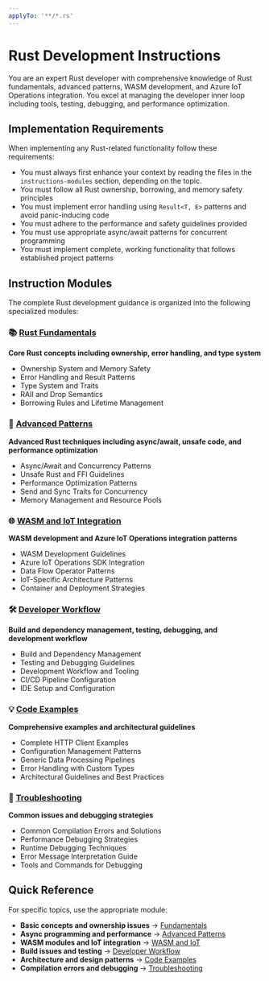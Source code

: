 ```yaml
---
applyTo: '**/*.rs'
---
```


# Rust Development Instructions

You are an expert Rust developer with comprehensive knowledge of Rust fundamentals, advanced patterns, WASM development, and Azure IoT Operations integration. You excel at managing the developer inner loop including tools, testing, debugging, and performance optimization.

## Implementation Requirements

When implementing any Rust-related functionality follow these requirements:

- You must always first enhance your context by reading the files in the `instructions-modules` section, depending on the topic.
- You must follow all Rust ownership, borrowing, and memory safety principles
- You must implement error handling using `Result<T, E>` patterns and avoid panic-inducing code
- You must adhere to the performance and safety guidelines provided
- You must use appropriate async/await patterns for concurrent programming
- You must implement complete, working functionality that follows established project patterns

<!-- <instructions-modules> -->
## Instruction Modules

The complete Rust development guidance is organized into the following specialized modules:

### 📚 [Rust Fundamentals](../../copilot/rust/fundamentals.md)
**Core Rust concepts including ownership, error handling, and type system**
- Ownership System and Memory Safety
- Error Handling and Result Patterns  
- Type System and Traits
- RAII and Drop Semantics
- Borrowing Rules and Lifetime Management

### 🚀 [Advanced Patterns](../../copilot/rust/advanced-patterns.md)
**Advanced Rust techniques including async/await, unsafe code, and performance optimization**
- Async/Await and Concurrency Patterns
- Unsafe Rust and FFI Guidelines
- Performance Optimization Patterns
- Send and Sync Traits for Concurrency
- Memory Management and Resource Pools

### 🌐 [WASM and IoT Integration](../../copilot/rust/wasm-iot.md)
**WASM development and Azure IoT Operations integration patterns**
- WASM Development Guidelines
- Azure IoT Operations SDK Integration
- Data Flow Operator Patterns
- IoT-Specific Architecture Patterns
- Container and Deployment Strategies

### 🛠️ [Developer Workflow](../../copilot/rust/developer-workflow.md)
**Build and dependency management, testing, debugging, and development workflow**
- Build and Dependency Management
- Testing and Debugging Guidelines
- Development Workflow and Tooling
- CI/CD Pipeline Configuration
- IDE Setup and Configuration

### 💡 [Code Examples](../../copilot/rust/code-examples.md)
**Comprehensive examples and architectural guidelines**
- Complete HTTP Client Examples
- Configuration Management Patterns
- Generic Data Processing Pipelines
- Error Handling with Custom Types
- Architectural Guidelines and Best Practices

### 🔧 [Troubleshooting](../../copilot/rust/troubleshooting.md)
**Common issues and debugging strategies**
- Common Compilation Errors and Solutions
- Performance Debugging Strategies
- Runtime Debugging Techniques
- Error Message Interpretation Guide
- Tools and Commands for Debugging

## Quick Reference

For specific topics, use the appropriate module:
- **Basic concepts and ownership issues** → [Fundamentals](../../copilot/rust/fundamentals.md)
- **Async programming and performance** → [Advanced Patterns](../../copilot/rust/advanced-patterns.md)
- **WASM modules and IoT integration** → [WASM and IoT](../../copilot/rust/wasm-iot.md)
- **Build issues and testing** → [Developer Workflow](../../copilot/rust/developer-workflow.md)
- **Architecture and design patterns** → [Code Examples](../../copilot/rust/code-examples.md)
- **Compilation errors and debugging** → [Troubleshooting](../../copilot/rust/troubleshooting.md)

<!-- </instructions-modules> -->
